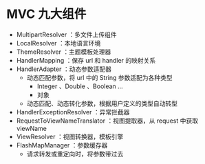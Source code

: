 # MVC 九大组件

- MultipartResolver ：多文件上传组件
- LocalResolver ：本地语言环境
- ThemeResolver ：主题模板处理器
- HandlerMapping ：保存 url 和 handler 的映射关系
- HandlerAdapter ：动态参数适配器
  - 动态匹配参数，将 url 中的 String 参数适配为各种类型
    - Integer 、Double 、Boolean ...
    - 对象
  - 动态匹配、动态转化参数，根据用户定义的类型自动转型
- HandlerExceptionResolver ：异常拦截器
- RequestToViewNameTranslator ：视图提取器，从 request 中获取 viewName
- ViewResolver ：视图转换器，模板引擎
- FlashMapManager ：参数缓存器
  - 请求转发或重定向时，将参数带过去